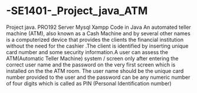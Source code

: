 # -SE1401-_Project_java_ATM
Project java. PRO192
Server Mysql Xampp
Code in Java
An automated teller machine (ATM), also known as a Cash Machine and by several
other names is a computerized device that provides the clients the financial institution
without the need for the cashier .The client is identified by inserting unique card number
and some security information.A user can assess the ATM(Automatic Teller Machine)
system / screen only after entering the correct user name and the password on the very
first screen which is installed on the the ATM room.
The user name should be the unique card number provided to the user and the password
can be any numeric number of four digits which is called as PIN (Personal Identification
number)

